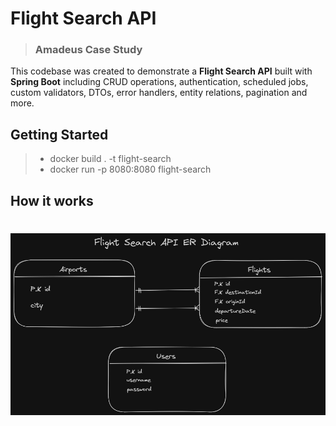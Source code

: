 # Flight Search API

> ### Amadeus Case Study

This codebase was created to demonstrate a **Flight Search API** built with **Spring Boot** including CRUD operations, authentication, scheduled jobs, custom validators, DTOs, error handlers, entity relations, pagination and more.

## Getting Started

>  * docker build . -t flight-search
>  * docker run -p 8080:8080 flight-search

## How it works

# ![RealWorld Example App](diagram.png)
